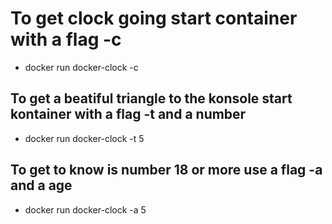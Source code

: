 # To get clock going start container with a flag -c
- docker run docker-clock -c

## To get a beatiful triangle to the konsole start kontainer with a flag -t and a number
- docker run docker-clock -t 5

## To get to know is number 18 or more use a flag -a and a age
- docker run docker-clock -a 5
